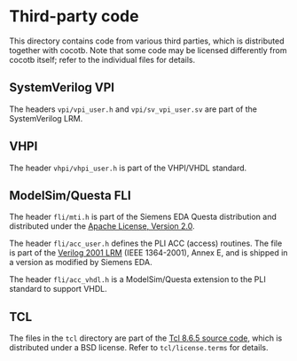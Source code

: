 # Third-party code

This directory contains code from various third parties, which is distributed
together with cocotb. Note that some code may be licensed differently from
cocotb itself; refer to the individual files for details.

## SystemVerilog VPI

The headers `vpi/vpi_user.h` and `vpi/sv_vpi_user.sv` are part of the
SystemVerilog LRM.

## VHPI

The header `vhpi/vhpi_user.h` is part of the VHPI/VHDL standard.

## ModelSim/Questa FLI

The header `fli/mti.h` is part of the Siemens EDA Questa distribution and
distributed under the
[Apache License, Version 2.0](https://www.apache.org/licenses/LICENSE-2.0).

The header `fli/acc_user.h` defines the PLI ACC (access) routines.
The file is part of the
[Verilog 2001 LRM](https://standards.ieee.org/ieee/1364/2052/) (IEEE 1364-2001),
Annex E, and is shipped in a version as modified by Siemens EDA.

The header `fli/acc_vhdl.h` is a ModelSim/Questa extension to the PLI standard to
support VHDL.

## TCL

The files in the `tcl` directory are part of the
[Tcl 8.6.5 source code](https://www.tcl.tk/software/tcltk/download.html), which
is distributed under a BSD license. Refer to `tcl/license.terms` for details.
